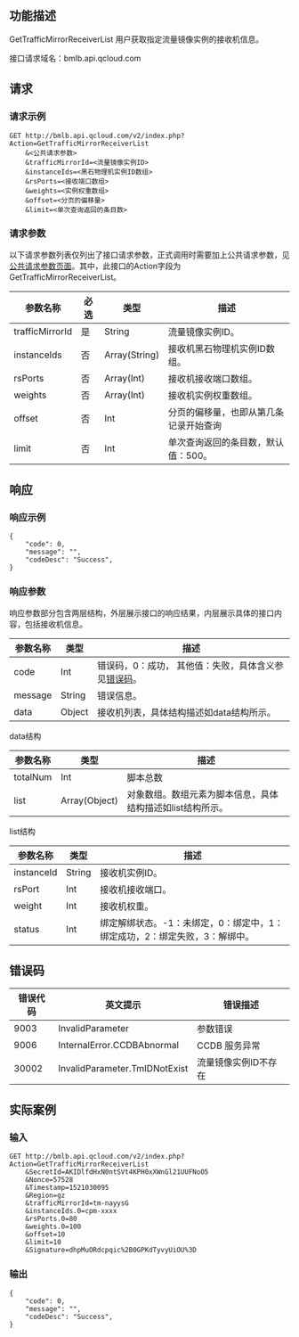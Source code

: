 ## 功能描述

GetTrafficMirrorReceiverList 用户获取指定流量镜像实例的接收机信息。

接口请求域名：bmlb.api.qcloud.com

## 请求
### 请求示例

```
GET http://bmlb.api.qcloud.com/v2/index.php?Action=GetTrafficMirrorReceiverList
	&<公共请求参数>
	&trafficMirrorId=<流量镜像实例ID>
	&instanceIds=<黑石物理机实例ID数组>
	&rsPorts=<接收端口数组>
	&weights=<实例权重数组>
	&offset=<分页的偏移量>
	&limit=<单次查询返回的条目数>
```

### 请求参数

以下请求参数列表仅列出了接口请求参数，正式调用时需要加上公共请求参数，见[公共请求参数页面](/document/product/386/6718)。其中，此接口的Action字段为 GetTrafficMirrorReceiverList。

| 参数名称            | 必选   | 类型            | 描述                  |
| --------------- | ---- | ------------- | ------------------- |
| trafficMirrorId | 是    | String        | 流量镜像实例ID。           |
| instanceIds     | 否    | Array(String) | 接收机黑石物理机实例ID数组。     |
| rsPorts         | 否    | Array(Int)    | 接收机接收端口数组。          |
| weights         | 否    | Array(Int)    | 接收机实例权重数组。          |
| offset          | 否    | Int           | 分页的偏移量，也即从第几条记录开始查询 |
| limit           | 否    | Int           | 单次查询返回的条目数，默认值：500。 |

## 响应
### 响应示例

```
{
    "code": 0,
    "message": "",
    "codeDesc": "Success",
}
```

### 响应参数

响应参数部分包含两层结构，外层展示接口的响应结果，内层展示具体的接口内容，包括接收机信息。

| 参数名称    | 类型     | 描述                                       |
| ------- | ------ | ---------------------------------------- |
| code    | Int    | 错误码，0：成功， 其他值：失败，具体含义参见[错误码](/doc/api/456/6725)。 |
| message | String | 错误信息。                                    |
| data    | Object | 接收机列表，具体结构描述如data结构所示。                   |

data结构

| 参数名称     | 类型            | 描述                              |
| -------- | ------------- | ------------------------------- |
| totalNum | Int           | 脚本总数                            |
| list     | Array(Object) | 对象数组。数组元素为脚本信息，具体结构描述如list结构所示。 |

list结构

| 参数名称       | 类型     | 描述                                       |
| ---------- | ------ | ---------------------------------------- |
| instanceId | String | 接收机实例ID。                                 |
| rsPort     | Int    | 接收机接收端口。                                 |
| weight     | Int    | 接收机权重。                                   |
| status     | Int    | 绑定解绑状态。-1：未绑定，0：绑定中，1：绑定成功，2：绑定失败，3：解绑中。 |

## 错误码

| 错误代码  | 英文提示                          | 错误描述        |
| ----- | ----------------------------- | ----------- |
| 9003  | InvalidParameter              | 参数错误        |
| 9006  | InternalError.CCDBAbnormal    | CCDB 服务异常   |
| 30002 | InvalidParameter.TmIDNotExist | 流量镜像实例ID不存在 |


## 实际案例

### 输入

```
GET http://bmlb.api.qcloud.com/v2/index.php?Action=GetTrafficMirrorReceiverList
	&SecretId=AKIDlfdHxN0ntSVt4KPH0xXWnGl21UUFNoO5
	&Nonce=57528
	&Timestamp=1521030095
	&Region=gz
	&trafficMirrorId=tm-nayysG
	&instanceIds.0=cpm-xxxx
	&rsPorts.0=80
	&weights.0=100
	&offset=10
	&limit=10
	&Signature=dhpMuORdcpqic%2B0GPKdTyvyUiOU%3D
```

### 输出

```
{
    "code": 0,
    "message": "",
    "codeDesc": "Success",
}
```